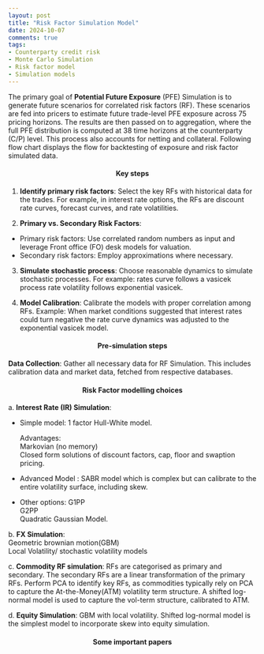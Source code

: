 ```yaml
---
layout: post
title: "Risk Factor Simulation Model"
date: 2024-10-07
comments: true
tags:
- Counterparty credit risk
- Monte Carlo Simulation
- Risk factor model
- Simulation models
---
```


The primary goal of **Potential Future Exposure** (PFE) Simulation is to generate future scenarios for correlated risk factors (RF). These scenarios are fed into pricers to estimate future trade-level PFE exposure across 75 pricing horizons. The results are then passed on to aggregation, where the full PFE distribution is computed at 38 time horizons at the counterparty (C/P) level. This process also accounts for netting and collateral. 
Following flow chart displays the flow for backtesting of exposure and risk factor simulated data. 

<!--img src="https://raw.githubusercontent.com/seepls/seepls.github.io/main/img/Backtesting%20general%20framework.jpg" alt="Backtesting data flow" style="max-width:100%; height:auto;"-->


<h4 style="text-align: center;"><strong>Key steps</strong></h4>

1. **Identify primary risk factors**: Select the key RFs with historical data for the trades. For example, in interest rate options, the RFs are discount rate curves, forecast curves, and rate volatilities.
    
2. **Primary vs. Secondary Risk Factors**:
  - Primary risk factors: Use correlated random numbers as input and leverage Front office (FO) desk models for valuation.
  - Secondary risk factors: Employ approximations where necessary. 

3. **Simulate stochastic process**: Choose reasonable dynamics to simulate stochastic processes. For example:
rates curve follows a vasicek process 
rate volatility follows exponential vasicek.

4. **Model Calibration**: Calibrate the models with proper correlation among RFs. Example: When market conditions suggested that interest rates could turn negative the rate curve dynamics was adjusted to the exponential vasicek model.



<h4 style="text-align: center;"><strong>Pre-simulation steps</strong></h4>

 **Data Collection**: Gather all necessary data for RF Simulation. This includes calibration data and market data, fetched from respective databases. 

<h4 style="text-align: center;"><strong> Risk Factor modelling choices </strong></h4>

a. **Interest Rate (IR) Simulation**:

- Simple model: 1 factor Hull-White model.

     Advantages:  
       Markovian (no memory)  
       Closed form solutions of discount factors, cap, floor and swaption pricing. 

- Advanced Model : SABR model which is complex but can calibrate to the entire volatility surface, including skew.
- Other options:
    G1PP  
    G2PP  
    Quadratic Gaussian Model.   

b. **FX Simulation**:   
   Geometric brownian motion(GBM)  
   Local Volatility/ stochastic volatility models  

c. **Commodity RF simulation**: RFs are categorised as primary and secondary. The secondary RFs are a linear transformation of the primary RFs. Perform PCA to identify key RFs, as commodities typically rely on PCA to capture the At-the-Money(ATM) volatility term structure. A shifted log-normal model is used to capture the vol-term structure, calibrated to ATM.


d. **Equity Simulation**: GBM with local volatility. Shifted log-normal model is the simplest model to incorporate skew into equity simulation.



<h4 style="text-align: center;"><strong>Some important papers</strong></h4>

























